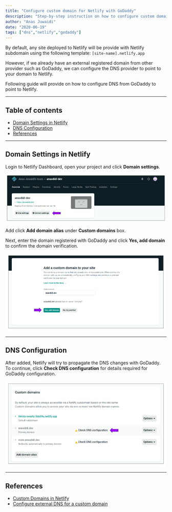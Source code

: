 ```yaml
---
title: "Configure custom domain for Netlify with GoDaddy"
description: "Step-by-step instruction on how to configure custom domain for Netlify with Godaddy."
author: "Anas Juwaidi"
date: "2020-06-19"
tags: ["dns","netlify","godaddy"]
---
```


By default, any site deployed to Netlify will be provide with Netlify subdomain using the following template: `[site-name].netlify.app`

However, if we already have an external registered domain from other provider such as GoDaddy, we can configure the DNS provider to point to your domain to Netlify.

Following guide will provide on how to configure DNS from GoDaddy to point to Netlify.

---

## Table of contents
* [Domain Settings in Netlify](#domain-settings-netlify)
* [DNS Configuration](#dns-configuration)
* [References](#references)

---

<a name="domain-settings-netlify"></a>
## Domain Settings in Netlify
Login to Netlify Dashboard, open your project and click **Domain settings**.

![Netlify Dashboard](./0-netlify-dashboard.png)

Add click **Add domain alias** under **Custom domains** box.

Next, enter the domain registered with GoDaddy and click **Yes, add domain** to confirm the domain verification.

![Add custom domain](./1-netlify-add-custom-domain.png)

---

<a name="dns-configuration"></a>
## DNS Configuration

After added, Netlify will try to propagate the DNS changes with GoDaddy. To continue, click **Check DNS configuration** for details required for GoDaddy configuration.

![Check DNS configuration](./2.0-check-dns-configuration.png)

---

<a name="references"></a>
## References

* [Custom Domains in Netlify](https://serverless-stack.com/chapters/custom-domain-in-netlify.html)
* [Configure external DNS for a custom domain](https://docs.netlify.com/domains-https/custom-domains/configure-external-dns/#configure-a-subdomain)

